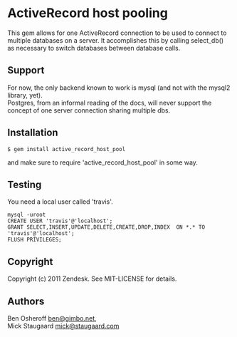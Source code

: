 # ActiveRecord host pooling

This gem allows for one ActiveRecord connection to be used to connect to multiple databases on a server.
It accomplishes this by calling select_db() as necessary to switch databases between database calls.

## Support

For now, the only backend known to work is mysql (and not with the mysql2 library, yet).  
Postgres, from an informal reading of the docs, will never support the concept of one 
server connection sharing multiple dbs.

## Installation

    $ gem install active_record_host_pool

and make sure to require 'active\_record\_host\_pool' in some way.

## Testing
You need a local user called 'travis'.

    mysql -uroot
    CREATE USER 'travis'@'localhost';
    GRANT SELECT,INSERT,UPDATE,DELETE,CREATE,DROP,INDEX  ON *.* TO 'travis'@'localhost';
    FLUSH PRIVILEGES;

## Copyright

Copyright (c) 2011 Zendesk. See MIT-LICENSE for details.

## Authors
Ben Osheroff <ben@gimbo.net>,  
Mick Staugaard <mick@staugaard.com>
